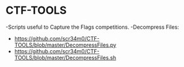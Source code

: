 # CTF-TOOLS
-Scripts useful to Capture the Flags competitions.
-Decompress Files:
  - https://github.com/scr34m0/CTF-TOOLS/blob/master/DecompressFiles.py
  - https://github.com/scr34m0/CTF-TOOLS/blob/master/DecompressFiles.sh
